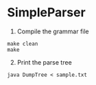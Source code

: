 # SimpleParser
1. Compile the grammar file
```
make clean
make
```
2. Print the parse tree
```
java DumpTree < sample.txt
```